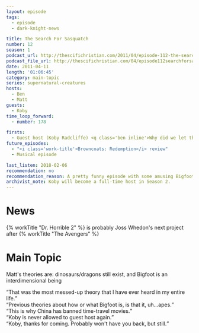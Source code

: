```yaml
---
layout: episode
tags:
  - episode
  - dark-knight-news 

title: The Search For Sasquatch
number: 12
season: 1
podcast_url: http://thescifichristian.com/2011/04/episode-112-the-search-for-sasquatch/
podcast_file_url: http://thescifichristian.com/04/episode112searchforsasquatch.mp3
date: 2011-04-11
length: '01:06:45'
category: main-topic
series: supernatural-creatures
hosts:
  - Ben
  - Matt
guests:
  - Koby
time_loop_forward: 
  - number: 178

firsts: 
  - Guest host (Koby Radcliffe) <q class='ben inline'>Why did we let this guy be the first guest host?</q>
future_episodes: 
  - "<i class='work-title'>Browncoats: Redemption</i> review"
  - Musical episode

last_listen: 2018-02-06
recommendation: no
recommendation_reason: A pretty funny episode with some amusing Bigfoot theories, but no.
archivist_note: Koby will become a full-time host in Season 2.
---
```

# News
{% workTitle "Dr. Horrible 2" %} is probably Joss Whedon's next project after {% workTitle "The Avengers" %}



# Main Topic
Matt's theories are: dinosaurs/dragons still exist, and Bigfoot is an interdimensional being

<div class="quote">
  <q class="ben">That was the most messed-up theory that I have ever heard in my entire life.</q>
</div>

<div class="quote">
  <q class="koby">Previous theories about how or what Bigfoot is, is that it, uh...apes.</q>
</div>

<div class="quote">
  <q class="ben">This is why China has banned time-travel movies.</q>
</div>

<div class="quote">
  <q class="ben">Koby is never allowed to guest host again.</q>
</div>

<div class="quote">
  <q class="matt">Koby, thanks for coming. Probably won't have you back, but still.</q>
</div>